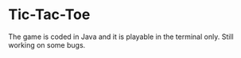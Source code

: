 # Tic-Tac-Toe
The game is coded in Java and it is playable in the terminal only. Still working on some bugs.
